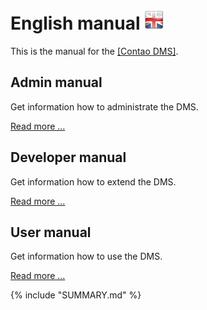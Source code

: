 # English manual ![EN](en.png)

This is the manual for the [[Contao DMS]](https://github.com/ContaoDMS/dms).

## Admin manual

Get information how to administrate the DMS.

[Read more ...](admin)

## Developer manual

Get information how to extend the DMS.

[Read more ...](developer/README.md)

## User manual

Get information how to use the DMS.

[Read more ...](user)

{% include "SUMMARY.md" %}